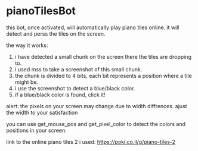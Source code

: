 # pianoTilesBot

this bot, once activated, will automatically play piano tiles online.
it will detect and perss the tiles on the screen.


the way it works:
1) i have detected a small chunk on the screen there the tiles are dropping to.
2) i used mss to take a screenshot of this small chunk.
3) the chunk is divided to 4 bits, each bit represents a position where a tile might be.
4) i use the screenshot to detect a blue/black color.
5) if a blue/black color is found, click it!


alert:
  the pixels on your screen may change due to width diffrences. ajust the width to your satisfaction
  
  you can use get_mouse_pos and get_pixel_color to detect the colors and positions in your screen.


link to the online piano tiles 2 i used: https://poki.co.il/g/piano-tiles-2

